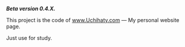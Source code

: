 ***Beta version 0.4.X.***

This project is the code of www.Uchihaty.com — My personal website page.

Just use for study.

